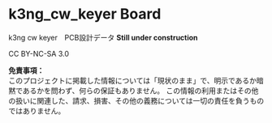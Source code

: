 # k3ng_cw_keyer Board

k3ng cw keyer　PCB設計データ
**Still under construction**

CC BY-NC-SA 3.0

**免責事項：**  
このプロジェクトに掲載した情報については「現状のまま」で、明示であるか暗黙であるかを問わず、何らの保証もありません。
この情報の利用またはその他の扱いに関連した、請求、損害、その他の義務については一切の責任を負うものではありません。
